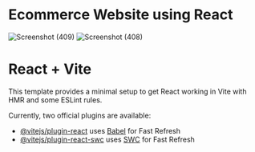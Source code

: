 <h1>Ecommerce Website using React</h1>

![Screenshot (409)](https://github.com/user-attachments/assets/45d4ed80-0724-4371-8333-b56db57cb10d)
![Screenshot (408)](https://github.com/user-attachments/assets/e911085d-35ae-42a0-a0ad-8fb68ffab4aa)

# React + Vite

This template provides a minimal setup to get React working in Vite with HMR and some ESLint rules.

Currently, two official plugins are available:

- [@vitejs/plugin-react](https://github.com/vitejs/vite-plugin-react/blob/main/packages/plugin-react/README.md) uses [Babel](https://babeljs.io/) for Fast Refresh
- [@vitejs/plugin-react-swc](https://github.com/vitejs/vite-plugin-react-swc) uses [SWC](https://swc.rs/) for Fast Refresh
